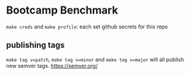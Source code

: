 # Bootcamp Benchmark

`make creds` and `make profile`: each set github secrets for this repo

## publishing tags

`make tag v=patch`, `make tag v=minor` and `make tag v=major` will all publish new semver tags.
https://semver.org/

